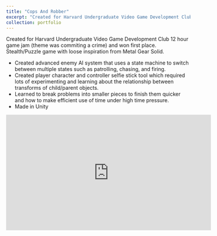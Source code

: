 ```yaml
---
title: "Cops And Robber"
excerpt: "Created for Harvard Undergraduate Video Game Development Club 12 hour game jam (theme was commiting a crime) and won first place. Stealth/Puzzle game with loose inspiration from Metal Gear Solid.<br/><img src='/images/CopsAndRobber.jpg' width='560' height='315'>"
collection: portfolio
---
```

Created for Harvard Undergraduate Video Game Development Club 12 hour game jam (theme was commiting a crime) and won first place. Stealth/Puzzle game with loose inspiration from Metal Gear Solid.

- Created advanced enemy AI system that uses a state machine to switch between multiple states such as patrolling, chasing, and firing.
- Created player character and controller selfie stick tool which required lots of experimenting and learning about the relationship between transforms of child/parent objects.
- Learned to break problems into smaller pieces to finish them quicker and how to make efficient use of time under high time pressure.
- Made in Unity

<iframe width="560" height="315" src="https://www.youtube.com/embed/gpAF9P-Ay1g" frameborder="0" allowfullscreen></iframe>

